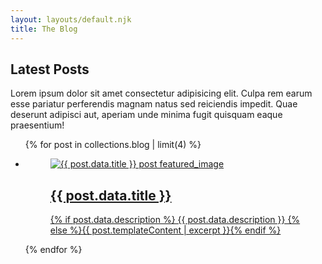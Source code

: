 ```yaml
---
layout: layouts/default.njk
title: The Blog
---
```


## Latest Posts

Lorem ipsum dolor sit amet consectetur adipisicing elit. Culpa rem earum esse pariatur perferendis magnam natus sed reiciendis impedit. Quae deserunt adipisci aut, aperiam unde minima fugit quisquam eaque praesentium!

<ul class="featured__posts">
{% for post in collections.blog | limit(4) %}
<li>
  <figure>
    <a href="{{ post.url }}">
    <img class="featured__image" src="{{ post.data.featured_image | default('/assets/images/testing.jpeg', true) }}" alt="{{ post.data.title }} post featured_image">
    <figcaption>
        <h2>{{ post.data.title }}</h2>
        <p>{% if post.data.description %}
          {{ post.data.description }}
          {% else %}{{ post.templateContent | excerpt }}{% endif %}</p>
      </figcaption>
    </a>
    </figure>
  </li>
{% endfor %}
</ul>
